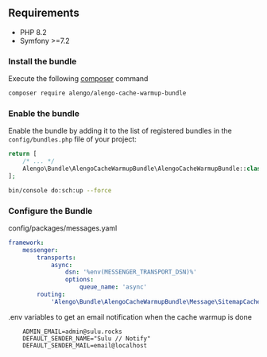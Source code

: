 ## Requirements

* PHP 8.2
* Symfony >=7.2

### Install the bundle

Execute the following [composer](https://getcomposer.org/) command

```bash
composer require alengo/alengo-cache-warmup-bundle
```


### Enable the bundle

Enable the bundle by adding it to the list of registered bundles in the `config/bundles.php` file of your project:

 ```php
 return [
     /* ... */
     Alengo\Bundle\AlengoCacheWarmupBundle\AlengoCacheWarmupBundle::class => ['all' => true],
 ];
 ```

```bash
bin/console do:sch:up --force
```

### Configure the Bundle

config/packages/messages.yaml

```yaml
framework:
    messenger:
        transports:
            async:
                dsn: '%env(MESSENGER_TRANSPORT_DSN)%'
                options:
                    queue_name: 'async'
        routing:
            'Alengo\Bundle\AlengoCacheWarmupBundle\Message\SitemapCacheWarmup': async
```

.env variables to get an email notification when the cache warmup is done

```dotenv
    ADMIN_EMAIL=admin@sulu.rocks
    DEFAULT_SENDER_NAME="Sulu // Notify"
    DEFAULT_SENDER_MAIL=email@localhost
```